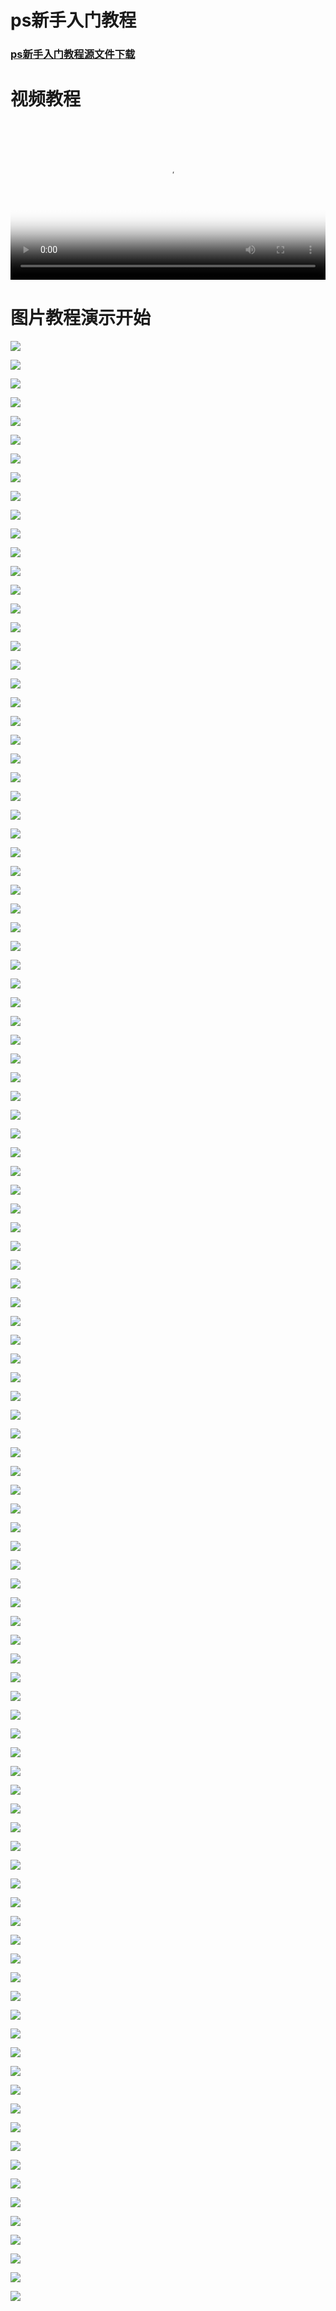 # ps新手入门教程

### [ps新手入门教程源文件下载](https://dev.onti.net/down/CDN/Files/2019/10/13/ps%E6%96%B0%E6%89%8B%E5%85%A5%E9%97%A8%E6%95%99%E7%A8%8B.ppt)

# 视频教程

<video src="https://dev.onti.net/down/CDN/Files/2019/10/13/ps%E6%96%B0%E6%89%8B%E5%85%A5%E9%97%A8%E6%95%99%E7%A8%8B.mp4" controls="controls" width="100%" autoplay="autoplay" poster="https://dev.onti.net/view/CDN/Imgs/2019/10/13/ps%E6%96%B0%E6%89%8B%E5%85%A5%E9%97%A8%E6%95%99%E7%A8%8B/%E5%B9%BB%E7%81%AF%E7%89%871.JPG">
</video>

# 图片教程演示开始

![](https://dev.onti.net/view/CDN/Imgs/2019/10/13/ps%E6%96%B0%E6%89%8B%E5%85%A5%E9%97%A8%E6%95%99%E7%A8%8B/%E5%B9%BB%E7%81%AF%E7%89%871.JPG)<br>

![](https://dev.onti.net/view/CDN/Imgs/2019/10/13/ps%E6%96%B0%E6%89%8B%E5%85%A5%E9%97%A8%E6%95%99%E7%A8%8B/%E5%B9%BB%E7%81%AF%E7%89%872.JPG)<br>

![](https://dev.onti.net/view/CDN/Imgs/2019/10/13/ps%E6%96%B0%E6%89%8B%E5%85%A5%E9%97%A8%E6%95%99%E7%A8%8B/%E5%B9%BB%E7%81%AF%E7%89%873.JPG)<br>

![](https://dev.onti.net/view/CDN/Imgs/2019/10/13/ps%E6%96%B0%E6%89%8B%E5%85%A5%E9%97%A8%E6%95%99%E7%A8%8B/%E5%B9%BB%E7%81%AF%E7%89%874.JPG)<br>

![](https://dev.onti.net/view/CDN/Imgs/2019/10/13/ps%E6%96%B0%E6%89%8B%E5%85%A5%E9%97%A8%E6%95%99%E7%A8%8B/%E5%B9%BB%E7%81%AF%E7%89%875.JPG)<br>

![](https://dev.onti.net/view/CDN/Imgs/2019/10/13/ps%E6%96%B0%E6%89%8B%E5%85%A5%E9%97%A8%E6%95%99%E7%A8%8B/%E5%B9%BB%E7%81%AF%E7%89%876.JPG)<br>

![](https://dev.onti.net/view/CDN/Imgs/2019/10/13/ps%E6%96%B0%E6%89%8B%E5%85%A5%E9%97%A8%E6%95%99%E7%A8%8B/%E5%B9%BB%E7%81%AF%E7%89%877.JPG)<br>

![](https://dev.onti.net/view/CDN/Imgs/2019/10/13/ps%E6%96%B0%E6%89%8B%E5%85%A5%E9%97%A8%E6%95%99%E7%A8%8B/%E5%B9%BB%E7%81%AF%E7%89%878.JPG)<br>

![](https://dev.onti.net/view/CDN/Imgs/2019/10/13/ps%E6%96%B0%E6%89%8B%E5%85%A5%E9%97%A8%E6%95%99%E7%A8%8B/%E5%B9%BB%E7%81%AF%E7%89%879.JPG)<br>

![](https://dev.onti.net/view/CDN/Imgs/2019/10/13/ps%E6%96%B0%E6%89%8B%E5%85%A5%E9%97%A8%E6%95%99%E7%A8%8B/%E5%B9%BB%E7%81%AF%E7%89%8710.JPG)<br>

![](https://dev.onti.net/view/CDN/Imgs/2019/10/13/ps%E6%96%B0%E6%89%8B%E5%85%A5%E9%97%A8%E6%95%99%E7%A8%8B/%E5%B9%BB%E7%81%AF%E7%89%8711.JPG)<br>

![](https://dev.onti.net/view/CDN/Imgs/2019/10/13/ps%E6%96%B0%E6%89%8B%E5%85%A5%E9%97%A8%E6%95%99%E7%A8%8B/%E5%B9%BB%E7%81%AF%E7%89%8712.JPG)<br>

![](https://dev.onti.net/view/CDN/Imgs/2019/10/13/ps%E6%96%B0%E6%89%8B%E5%85%A5%E9%97%A8%E6%95%99%E7%A8%8B/%E5%B9%BB%E7%81%AF%E7%89%8713.JPG)<br>

![](https://dev.onti.net/view/CDN/Imgs/2019/10/13/ps%E6%96%B0%E6%89%8B%E5%85%A5%E9%97%A8%E6%95%99%E7%A8%8B/%E5%B9%BB%E7%81%AF%E7%89%8714.JPG)<br>

![](https://dev.onti.net/view/CDN/Imgs/2019/10/13/ps%E6%96%B0%E6%89%8B%E5%85%A5%E9%97%A8%E6%95%99%E7%A8%8B/%E5%B9%BB%E7%81%AF%E7%89%8715.JPG)<br>

![](https://dev.onti.net/view/CDN/Imgs/2019/10/13/ps%E6%96%B0%E6%89%8B%E5%85%A5%E9%97%A8%E6%95%99%E7%A8%8B/%E5%B9%BB%E7%81%AF%E7%89%8716.JPG)<br>

![](https://dev.onti.net/view/CDN/Imgs/2019/10/13/ps%E6%96%B0%E6%89%8B%E5%85%A5%E9%97%A8%E6%95%99%E7%A8%8B/%E5%B9%BB%E7%81%AF%E7%89%8717.JPG)<br>

![](https://dev.onti.net/view/CDN/Imgs/2019/10/13/ps%E6%96%B0%E6%89%8B%E5%85%A5%E9%97%A8%E6%95%99%E7%A8%8B/%E5%B9%BB%E7%81%AF%E7%89%8718.JPG)<br>

![](https://dev.onti.net/view/CDN/Imgs/2019/10/13/ps%E6%96%B0%E6%89%8B%E5%85%A5%E9%97%A8%E6%95%99%E7%A8%8B/%E5%B9%BB%E7%81%AF%E7%89%8719.JPG)<br>

![](https://dev.onti.net/view/CDN/Imgs/2019/10/13/ps%E6%96%B0%E6%89%8B%E5%85%A5%E9%97%A8%E6%95%99%E7%A8%8B/%E5%B9%BB%E7%81%AF%E7%89%8720.JPG)<br>

![](https://dev.onti.net/view/CDN/Imgs/2019/10/13/ps%E6%96%B0%E6%89%8B%E5%85%A5%E9%97%A8%E6%95%99%E7%A8%8B/%E5%B9%BB%E7%81%AF%E7%89%8721.JPG)<br>

![](https://dev.onti.net/view/CDN/Imgs/2019/10/13/ps%E6%96%B0%E6%89%8B%E5%85%A5%E9%97%A8%E6%95%99%E7%A8%8B/%E5%B9%BB%E7%81%AF%E7%89%8722.JPG)<br>

![](https://dev.onti.net/view/CDN/Imgs/2019/10/13/ps%E6%96%B0%E6%89%8B%E5%85%A5%E9%97%A8%E6%95%99%E7%A8%8B/%E5%B9%BB%E7%81%AF%E7%89%8723.JPG)<br>

![](https://dev.onti.net/view/CDN/Imgs/2019/10/13/ps%E6%96%B0%E6%89%8B%E5%85%A5%E9%97%A8%E6%95%99%E7%A8%8B/%E5%B9%BB%E7%81%AF%E7%89%8724.JPG)<br>

![](https://dev.onti.net/view/CDN/Imgs/2019/10/13/ps%E6%96%B0%E6%89%8B%E5%85%A5%E9%97%A8%E6%95%99%E7%A8%8B/%E5%B9%BB%E7%81%AF%E7%89%8725.JPG)<br>

![](https://dev.onti.net/view/CDN/Imgs/2019/10/13/ps%E6%96%B0%E6%89%8B%E5%85%A5%E9%97%A8%E6%95%99%E7%A8%8B/%E5%B9%BB%E7%81%AF%E7%89%8726.JPG)<br>

![](https://dev.onti.net/view/CDN/Imgs/2019/10/13/ps%E6%96%B0%E6%89%8B%E5%85%A5%E9%97%A8%E6%95%99%E7%A8%8B/%E5%B9%BB%E7%81%AF%E7%89%8727.JPG)<br>

![](https://dev.onti.net/view/CDN/Imgs/2019/10/13/ps%E6%96%B0%E6%89%8B%E5%85%A5%E9%97%A8%E6%95%99%E7%A8%8B/%E5%B9%BB%E7%81%AF%E7%89%8728.JPG)<br>

![](https://dev.onti.net/view/CDN/Imgs/2019/10/13/ps%E6%96%B0%E6%89%8B%E5%85%A5%E9%97%A8%E6%95%99%E7%A8%8B/%E5%B9%BB%E7%81%AF%E7%89%8729.JPG)<br>

![](https://dev.onti.net/view/CDN/Imgs/2019/10/13/ps%E6%96%B0%E6%89%8B%E5%85%A5%E9%97%A8%E6%95%99%E7%A8%8B/%E5%B9%BB%E7%81%AF%E7%89%8730.JPG)<br>

![](https://dev.onti.net/view/CDN/Imgs/2019/10/13/ps%E6%96%B0%E6%89%8B%E5%85%A5%E9%97%A8%E6%95%99%E7%A8%8B/%E5%B9%BB%E7%81%AF%E7%89%8731.JPG)<br>

![](https://dev.onti.net/view/CDN/Imgs/2019/10/13/ps%E6%96%B0%E6%89%8B%E5%85%A5%E9%97%A8%E6%95%99%E7%A8%8B/%E5%B9%BB%E7%81%AF%E7%89%8732.JPG)<br>

![](https://dev.onti.net/view/CDN/Imgs/2019/10/13/ps%E6%96%B0%E6%89%8B%E5%85%A5%E9%97%A8%E6%95%99%E7%A8%8B/%E5%B9%BB%E7%81%AF%E7%89%8733.JPG)<br>

![](https://dev.onti.net/view/CDN/Imgs/2019/10/13/ps%E6%96%B0%E6%89%8B%E5%85%A5%E9%97%A8%E6%95%99%E7%A8%8B/%E5%B9%BB%E7%81%AF%E7%89%8734.JPG)<br>

![](https://dev.onti.net/view/CDN/Imgs/2019/10/13/ps%E6%96%B0%E6%89%8B%E5%85%A5%E9%97%A8%E6%95%99%E7%A8%8B/%E5%B9%BB%E7%81%AF%E7%89%8735.JPG)<br>

![](https://dev.onti.net/view/CDN/Imgs/2019/10/13/ps%E6%96%B0%E6%89%8B%E5%85%A5%E9%97%A8%E6%95%99%E7%A8%8B/%E5%B9%BB%E7%81%AF%E7%89%8736.JPG)<br>

![](https://dev.onti.net/view/CDN/Imgs/2019/10/13/ps%E6%96%B0%E6%89%8B%E5%85%A5%E9%97%A8%E6%95%99%E7%A8%8B/%E5%B9%BB%E7%81%AF%E7%89%8737.JPG)<br>

![](https://dev.onti.net/view/CDN/Imgs/2019/10/13/ps%E6%96%B0%E6%89%8B%E5%85%A5%E9%97%A8%E6%95%99%E7%A8%8B/%E5%B9%BB%E7%81%AF%E7%89%8738.JPG)<br>

![](https://dev.onti.net/view/CDN/Imgs/2019/10/13/ps%E6%96%B0%E6%89%8B%E5%85%A5%E9%97%A8%E6%95%99%E7%A8%8B/%E5%B9%BB%E7%81%AF%E7%89%8739.JPG)<br>

![](https://dev.onti.net/view/CDN/Imgs/2019/10/13/ps%E6%96%B0%E6%89%8B%E5%85%A5%E9%97%A8%E6%95%99%E7%A8%8B/%E5%B9%BB%E7%81%AF%E7%89%8740.JPG)<br>

![](https://dev.onti.net/view/CDN/Imgs/2019/10/13/ps%E6%96%B0%E6%89%8B%E5%85%A5%E9%97%A8%E6%95%99%E7%A8%8B/%E5%B9%BB%E7%81%AF%E7%89%8741.JPG)<br>

![](https://dev.onti.net/view/CDN/Imgs/2019/10/13/ps%E6%96%B0%E6%89%8B%E5%85%A5%E9%97%A8%E6%95%99%E7%A8%8B/%E5%B9%BB%E7%81%AF%E7%89%8742.JPG)<br>

![](https://dev.onti.net/view/CDN/Imgs/2019/10/13/ps%E6%96%B0%E6%89%8B%E5%85%A5%E9%97%A8%E6%95%99%E7%A8%8B/%E5%B9%BB%E7%81%AF%E7%89%8743.JPG)<br>

![](https://dev.onti.net/view/CDN/Imgs/2019/10/13/ps%E6%96%B0%E6%89%8B%E5%85%A5%E9%97%A8%E6%95%99%E7%A8%8B/%E5%B9%BB%E7%81%AF%E7%89%8744.JPG)<br>

![](https://dev.onti.net/view/CDN/Imgs/2019/10/13/ps%E6%96%B0%E6%89%8B%E5%85%A5%E9%97%A8%E6%95%99%E7%A8%8B/%E5%B9%BB%E7%81%AF%E7%89%8745.JPG)<br>

![](https://dev.onti.net/view/CDN/Imgs/2019/10/13/ps%E6%96%B0%E6%89%8B%E5%85%A5%E9%97%A8%E6%95%99%E7%A8%8B/%E5%B9%BB%E7%81%AF%E7%89%8746.JPG)<br>

![](https://dev.onti.net/view/CDN/Imgs/2019/10/13/ps%E6%96%B0%E6%89%8B%E5%85%A5%E9%97%A8%E6%95%99%E7%A8%8B/%E5%B9%BB%E7%81%AF%E7%89%8747.JPG)<br>

![](https://dev.onti.net/view/CDN/Imgs/2019/10/13/ps%E6%96%B0%E6%89%8B%E5%85%A5%E9%97%A8%E6%95%99%E7%A8%8B/%E5%B9%BB%E7%81%AF%E7%89%8748.JPG)<br>

![](https://dev.onti.net/view/CDN/Imgs/2019/10/13/ps%E6%96%B0%E6%89%8B%E5%85%A5%E9%97%A8%E6%95%99%E7%A8%8B/%E5%B9%BB%E7%81%AF%E7%89%8749.JPG)<br>

![](https://dev.onti.net/view/CDN/Imgs/2019/10/13/ps%E6%96%B0%E6%89%8B%E5%85%A5%E9%97%A8%E6%95%99%E7%A8%8B/%E5%B9%BB%E7%81%AF%E7%89%8750.JPG)<br>

![](https://dev.onti.net/view/CDN/Imgs/2019/10/13/ps%E6%96%B0%E6%89%8B%E5%85%A5%E9%97%A8%E6%95%99%E7%A8%8B/%E5%B9%BB%E7%81%AF%E7%89%8751.JPG)<br>

![](https://dev.onti.net/view/CDN/Imgs/2019/10/13/ps%E6%96%B0%E6%89%8B%E5%85%A5%E9%97%A8%E6%95%99%E7%A8%8B/%E5%B9%BB%E7%81%AF%E7%89%8752.JPG)<br>

![](https://dev.onti.net/view/CDN/Imgs/2019/10/13/ps%E6%96%B0%E6%89%8B%E5%85%A5%E9%97%A8%E6%95%99%E7%A8%8B/%E5%B9%BB%E7%81%AF%E7%89%8753.JPG)<br>

![](https://dev.onti.net/view/CDN/Imgs/2019/10/13/ps%E6%96%B0%E6%89%8B%E5%85%A5%E9%97%A8%E6%95%99%E7%A8%8B/%E5%B9%BB%E7%81%AF%E7%89%8754.JPG)<br>

![](https://dev.onti.net/view/CDN/Imgs/2019/10/13/ps%E6%96%B0%E6%89%8B%E5%85%A5%E9%97%A8%E6%95%99%E7%A8%8B/%E5%B9%BB%E7%81%AF%E7%89%8755.JPG)<br>

![](https://dev.onti.net/view/CDN/Imgs/2019/10/13/ps%E6%96%B0%E6%89%8B%E5%85%A5%E9%97%A8%E6%95%99%E7%A8%8B/%E5%B9%BB%E7%81%AF%E7%89%8756.JPG)<br>

![](https://dev.onti.net/view/CDN/Imgs/2019/10/13/ps%E6%96%B0%E6%89%8B%E5%85%A5%E9%97%A8%E6%95%99%E7%A8%8B/%E5%B9%BB%E7%81%AF%E7%89%8757.JPG)<br>

![](https://dev.onti.net/view/CDN/Imgs/2019/10/13/ps%E6%96%B0%E6%89%8B%E5%85%A5%E9%97%A8%E6%95%99%E7%A8%8B/%E5%B9%BB%E7%81%AF%E7%89%8758.JPG)<br>

![](https://dev.onti.net/view/CDN/Imgs/2019/10/13/ps%E6%96%B0%E6%89%8B%E5%85%A5%E9%97%A8%E6%95%99%E7%A8%8B/%E5%B9%BB%E7%81%AF%E7%89%8759.JPG)<br>

![](https://dev.onti.net/view/CDN/Imgs/2019/10/13/ps%E6%96%B0%E6%89%8B%E5%85%A5%E9%97%A8%E6%95%99%E7%A8%8B/%E5%B9%BB%E7%81%AF%E7%89%8760.JPG)<br>

![](https://dev.onti.net/view/CDN/Imgs/2019/10/13/ps%E6%96%B0%E6%89%8B%E5%85%A5%E9%97%A8%E6%95%99%E7%A8%8B/%E5%B9%BB%E7%81%AF%E7%89%8761.JPG)<br>

![](https://dev.onti.net/view/CDN/Imgs/2019/10/13/ps%E6%96%B0%E6%89%8B%E5%85%A5%E9%97%A8%E6%95%99%E7%A8%8B/%E5%B9%BB%E7%81%AF%E7%89%8762.JPG)<br>

![](https://dev.onti.net/view/CDN/Imgs/2019/10/13/ps%E6%96%B0%E6%89%8B%E5%85%A5%E9%97%A8%E6%95%99%E7%A8%8B/%E5%B9%BB%E7%81%AF%E7%89%8763.JPG)<br>

![](https://dev.onti.net/view/CDN/Imgs/2019/10/13/ps%E6%96%B0%E6%89%8B%E5%85%A5%E9%97%A8%E6%95%99%E7%A8%8B/%E5%B9%BB%E7%81%AF%E7%89%8764.JPG)<br>

![](https://dev.onti.net/view/CDN/Imgs/2019/10/13/ps%E6%96%B0%E6%89%8B%E5%85%A5%E9%97%A8%E6%95%99%E7%A8%8B/%E5%B9%BB%E7%81%AF%E7%89%8765.JPG)<br>

![](https://dev.onti.net/view/CDN/Imgs/2019/10/13/ps%E6%96%B0%E6%89%8B%E5%85%A5%E9%97%A8%E6%95%99%E7%A8%8B/%E5%B9%BB%E7%81%AF%E7%89%8766.JPG)<br>

![](https://dev.onti.net/view/CDN/Imgs/2019/10/13/ps%E6%96%B0%E6%89%8B%E5%85%A5%E9%97%A8%E6%95%99%E7%A8%8B/%E5%B9%BB%E7%81%AF%E7%89%8767.JPG)<br>

![](https://dev.onti.net/view/CDN/Imgs/2019/10/13/ps%E6%96%B0%E6%89%8B%E5%85%A5%E9%97%A8%E6%95%99%E7%A8%8B/%E5%B9%BB%E7%81%AF%E7%89%8768.JPG)<br>

![](https://dev.onti.net/view/CDN/Imgs/2019/10/13/ps%E6%96%B0%E6%89%8B%E5%85%A5%E9%97%A8%E6%95%99%E7%A8%8B/%E5%B9%BB%E7%81%AF%E7%89%8769.JPG)<br>

![](https://dev.onti.net/view/CDN/Imgs/2019/10/13/ps%E6%96%B0%E6%89%8B%E5%85%A5%E9%97%A8%E6%95%99%E7%A8%8B/%E5%B9%BB%E7%81%AF%E7%89%8770.JPG)<br>

![](https://dev.onti.net/view/CDN/Imgs/2019/10/13/ps%E6%96%B0%E6%89%8B%E5%85%A5%E9%97%A8%E6%95%99%E7%A8%8B/%E5%B9%BB%E7%81%AF%E7%89%8771.JPG)<br>

![](https://dev.onti.net/view/CDN/Imgs/2019/10/13/ps%E6%96%B0%E6%89%8B%E5%85%A5%E9%97%A8%E6%95%99%E7%A8%8B/%E5%B9%BB%E7%81%AF%E7%89%8772.JPG)<br>

![](https://dev.onti.net/view/CDN/Imgs/2019/10/13/ps%E6%96%B0%E6%89%8B%E5%85%A5%E9%97%A8%E6%95%99%E7%A8%8B/%E5%B9%BB%E7%81%AF%E7%89%8773.JPG)<br>

![](https://dev.onti.net/view/CDN/Imgs/2019/10/13/ps%E6%96%B0%E6%89%8B%E5%85%A5%E9%97%A8%E6%95%99%E7%A8%8B/%E5%B9%BB%E7%81%AF%E7%89%8774.JPG)<br>

![](https://dev.onti.net/view/CDN/Imgs/2019/10/13/ps%E6%96%B0%E6%89%8B%E5%85%A5%E9%97%A8%E6%95%99%E7%A8%8B/%E5%B9%BB%E7%81%AF%E7%89%8775.JPG)<br>

![](https://dev.onti.net/view/CDN/Imgs/2019/10/13/ps%E6%96%B0%E6%89%8B%E5%85%A5%E9%97%A8%E6%95%99%E7%A8%8B/%E5%B9%BB%E7%81%AF%E7%89%8776.JPG)<br>

![](https://dev.onti.net/view/CDN/Imgs/2019/10/13/ps%E6%96%B0%E6%89%8B%E5%85%A5%E9%97%A8%E6%95%99%E7%A8%8B/%E5%B9%BB%E7%81%AF%E7%89%8777.JPG)<br>

![](https://dev.onti.net/view/CDN/Imgs/2019/10/13/ps%E6%96%B0%E6%89%8B%E5%85%A5%E9%97%A8%E6%95%99%E7%A8%8B/%E5%B9%BB%E7%81%AF%E7%89%8778.JPG)<br>

![](https://dev.onti.net/view/CDN/Imgs/2019/10/13/ps%E6%96%B0%E6%89%8B%E5%85%A5%E9%97%A8%E6%95%99%E7%A8%8B/%E5%B9%BB%E7%81%AF%E7%89%8779.JPG)<br>

![](https://dev.onti.net/view/CDN/Imgs/2019/10/13/ps%E6%96%B0%E6%89%8B%E5%85%A5%E9%97%A8%E6%95%99%E7%A8%8B/%E5%B9%BB%E7%81%AF%E7%89%8780.JPG)<br>

![](https://dev.onti.net/view/CDN/Imgs/2019/10/13/ps%E6%96%B0%E6%89%8B%E5%85%A5%E9%97%A8%E6%95%99%E7%A8%8B/%E5%B9%BB%E7%81%AF%E7%89%8781.JPG)<br>

![](https://dev.onti.net/view/CDN/Imgs/2019/10/13/ps%E6%96%B0%E6%89%8B%E5%85%A5%E9%97%A8%E6%95%99%E7%A8%8B/%E5%B9%BB%E7%81%AF%E7%89%8782.JPG)<br>

![](https://dev.onti.net/view/CDN/Imgs/2019/10/13/ps%E6%96%B0%E6%89%8B%E5%85%A5%E9%97%A8%E6%95%99%E7%A8%8B/%E5%B9%BB%E7%81%AF%E7%89%8783.JPG)<br>

![](https://dev.onti.net/view/CDN/Imgs/2019/10/13/ps%E6%96%B0%E6%89%8B%E5%85%A5%E9%97%A8%E6%95%99%E7%A8%8B/%E5%B9%BB%E7%81%AF%E7%89%8784.JPG)<br>

![](https://dev.onti.net/view/CDN/Imgs/2019/10/13/ps%E6%96%B0%E6%89%8B%E5%85%A5%E9%97%A8%E6%95%99%E7%A8%8B/%E5%B9%BB%E7%81%AF%E7%89%8785.JPG)<br>

![](https://dev.onti.net/view/CDN/Imgs/2019/10/13/ps%E6%96%B0%E6%89%8B%E5%85%A5%E9%97%A8%E6%95%99%E7%A8%8B/%E5%B9%BB%E7%81%AF%E7%89%8786.JPG)<br>

![](https://dev.onti.net/view/CDN/Imgs/2019/10/13/ps%E6%96%B0%E6%89%8B%E5%85%A5%E9%97%A8%E6%95%99%E7%A8%8B/%E5%B9%BB%E7%81%AF%E7%89%8787.JPG)<br>

![](https://dev.onti.net/view/CDN/Imgs/2019/10/13/ps%E6%96%B0%E6%89%8B%E5%85%A5%E9%97%A8%E6%95%99%E7%A8%8B/%E5%B9%BB%E7%81%AF%E7%89%8788.JPG)<br>

![](https://dev.onti.net/view/CDN/Imgs/2019/10/13/ps%E6%96%B0%E6%89%8B%E5%85%A5%E9%97%A8%E6%95%99%E7%A8%8B/%E5%B9%BB%E7%81%AF%E7%89%8789.JPG)<br>

![](https://dev.onti.net/view/CDN/Imgs/2019/10/13/ps%E6%96%B0%E6%89%8B%E5%85%A5%E9%97%A8%E6%95%99%E7%A8%8B/%E5%B9%BB%E7%81%AF%E7%89%8790.JPG)<br>

![](https://dev.onti.net/view/CDN/Imgs/2019/10/13/ps%E6%96%B0%E6%89%8B%E5%85%A5%E9%97%A8%E6%95%99%E7%A8%8B/%E5%B9%BB%E7%81%AF%E7%89%8791.JPG)<br>

![](https://dev.onti.net/view/CDN/Imgs/2019/10/13/ps%E6%96%B0%E6%89%8B%E5%85%A5%E9%97%A8%E6%95%99%E7%A8%8B/%E5%B9%BB%E7%81%AF%E7%89%8792.JPG)<br>

![](https://dev.onti.net/view/CDN/Imgs/2019/10/13/ps%E6%96%B0%E6%89%8B%E5%85%A5%E9%97%A8%E6%95%99%E7%A8%8B/%E5%B9%BB%E7%81%AF%E7%89%8793.JPG)<br>

![](https://dev.onti.net/view/CDN/Imgs/2019/10/13/ps%E6%96%B0%E6%89%8B%E5%85%A5%E9%97%A8%E6%95%99%E7%A8%8B/%E5%B9%BB%E7%81%AF%E7%89%8794.JPG)<br>

![](https://dev.onti.net/view/CDN/Imgs/2019/10/13/ps%E6%96%B0%E6%89%8B%E5%85%A5%E9%97%A8%E6%95%99%E7%A8%8B/%E5%B9%BB%E7%81%AF%E7%89%8795.JPG)<br>

![](https://dev.onti.net/view/CDN/Imgs/2019/10/13/ps%E6%96%B0%E6%89%8B%E5%85%A5%E9%97%A8%E6%95%99%E7%A8%8B/%E5%B9%BB%E7%81%AF%E7%89%8796.JPG)<br>

![](https://dev.onti.net/view/CDN/Imgs/2019/10/13/ps%E6%96%B0%E6%89%8B%E5%85%A5%E9%97%A8%E6%95%99%E7%A8%8B/%E5%B9%BB%E7%81%AF%E7%89%8797.JPG)<br>

![](https://dev.onti.net/view/CDN/Imgs/2019/10/13/ps%E6%96%B0%E6%89%8B%E5%85%A5%E9%97%A8%E6%95%99%E7%A8%8B/%E5%B9%BB%E7%81%AF%E7%89%8798.JPG)<br>

![](https://dev.onti.net/view/CDN/Imgs/2019/10/13/ps%E6%96%B0%E6%89%8B%E5%85%A5%E9%97%A8%E6%95%99%E7%A8%8B/%E5%B9%BB%E7%81%AF%E7%89%8799.JPG)<br>

![](https://dev.onti.net/view/CDN/Imgs/2019/10/13/ps%E6%96%B0%E6%89%8B%E5%85%A5%E9%97%A8%E6%95%99%E7%A8%8B/%E5%B9%BB%E7%81%AF%E7%89%87100.JPG)<br>

![](https://dev.onti.net/view/CDN/Imgs/2019/10/13/ps%E6%96%B0%E6%89%8B%E5%85%A5%E9%97%A8%E6%95%99%E7%A8%8B/%E5%B9%BB%E7%81%AF%E7%89%87101.JPG)<br>

![](https://dev.onti.net/view/CDN/Imgs/2019/10/13/ps%E6%96%B0%E6%89%8B%E5%85%A5%E9%97%A8%E6%95%99%E7%A8%8B/%E5%B9%BB%E7%81%AF%E7%89%87102.JPG)<br>

![](https://dev.onti.net/view/CDN/Imgs/2019/10/13/ps%E6%96%B0%E6%89%8B%E5%85%A5%E9%97%A8%E6%95%99%E7%A8%8B/%E5%B9%BB%E7%81%AF%E7%89%87103.JPG)<br>

![](https://dev.onti.net/view/CDN/Imgs/2019/10/13/ps%E6%96%B0%E6%89%8B%E5%85%A5%E9%97%A8%E6%95%99%E7%A8%8B/%E5%B9%BB%E7%81%AF%E7%89%87104.JPG)<br>

![](https://dev.onti.net/view/CDN/Imgs/2019/10/13/ps%E6%96%B0%E6%89%8B%E5%85%A5%E9%97%A8%E6%95%99%E7%A8%8B/%E5%B9%BB%E7%81%AF%E7%89%87105.JPG)<br>



